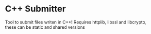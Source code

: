 # C++ Submitter

Tool to submit files writen in C++!
Requires httplib, libssl and libcrypto, these can be static and shared versions
